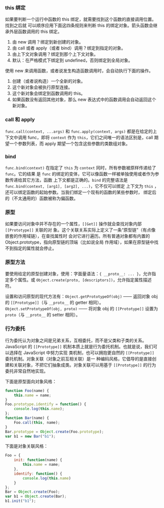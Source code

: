 ### this 绑定

如果要判断一个运行中函数的 this 绑定，就需要找到这个函数的直接调用位置。找到之后就
可以顺序应用下面这四条规则来判断 this 的绑定对象。箭头函数会继承外层函数调用的 this
绑定。

1. 由 new 调用？绑定到新创建的对象。
2. 由 call 或者 apply（或者 bind）调用？绑定到指定的对象。
3. 由上下文对象调用？绑定到那个上下文对象。
4. 默认：在严格模式下绑定到 undefined，否则绑定到全局对象。

使用 new 来调用函数，或者说发生构造函数调用时，会自动执行下面的操作。

1. 创建（或者说构造）一个全新的对象。
2. 这个新对象会被执行原型连接。
3. 这个新对象会绑定到函数调用的 this。
4. 如果函数没有返回其他对象，那么 new 表达式中的函数调用会自动返回这个新对象。

### call 和 apply 

`func.call(context, ...args)` 和 `func.apply(context, args)` 都是在给定的上下文中调用
 func，即将 `context` 作为 `this`，它们之间唯一的语法区别是，call 期望一个参数列表，而
apply 期望一个包含这些参数的类数组对象。

### bind

`func.bind(context)` 在指定了 `this` 为 `context` 同时，所有参数被原样传递给了 `func`。它的结果
是 `func` 的绑定的变体，它可以像函数一样被单独使用或者作为参数传递给其它方法，函数
上下文都是正确的。`bind` 的完整语法是 `func.bind(context, [arg1], [arg2], ...)`，它不仅可以绑定
上下文为 `this` ，还可以绑定函数的起始参数。当我们绑定一个现有的函数的某些参数时，
绑定后的（不太通用的）函数被称为偏函数。

### 原型

如果要访问对象中并不存在的一个属性，`[[Get]]` 操作就会查找对象内部 `[[Prototype]]` 关联的对
象。这个关联关系实际上定义了一条“原型链”（有点像嵌套的作用域链），在查找属性时
会对它进行遍历。所有普通对象都有内置的 Object.prototype，指向原型链的顶端（比如说全局
作用域），如果在原型链中找不到指定的属性就会停止。

### 原型方法

要使用给定的原型创建对象，使用：字面量语法：`{ __proto__: ... }`，允许指定多个属性。或
`Object.create(proto, [descriptors])`，允许指定属性描述符。

设置和访问原型的现代方法有：`Object.getPrototypeOf(obj)` —— 返回对象 obj 的 `[[Prototype]]`（与
`__proto__` 的 getter 相同）。`Object.setPrototypeOf(obj, proto)` —— 将对象 obj 的 `[[Prototype]]`
设置为 `proto`（与 `__proto__` 的 setter 相同）。

### 行为委托

行为委托认为对象之间是兄弟关系，互相委托，而不是父类和子类的关系。JavaScript 的
`[[Prototype]]` 机制本质上就是行为委托机制。也就是说，我们可以选择在 JavaScript 中努力实现
类机制，也可以拥抱更自然的 `[[Prototype]]` 委托机制。对象关联（对象之前互相关联）是一
种编码风格，它倡导的是直接创建和关联对象，不把它们抽象成类。对象关联可以用基于
`[[Prototype]]` 的行为委托非常自然地实现。

下面是原型面向对象风格：

```javaScript
function Foo(name) {
    this.name = name;
}
Foo.prototype.identify = function() {
    console.log(this.name);
};
function Bar(name) {
    Foo.call(this, name);
}
Bar.prototype = Object.create(Foo.prototype);
var b1 = new Bar("b1");
```

下面是对象关联风格：

```javaScript
Foo = {
    init: function(name) {
        this.name = name;
    },
    identify: function() {
        console.log(this.name)
    }
};
Bar = Object.create(Foo);
var b1 = Object.create(Bar);
b1.init("b1");
```
